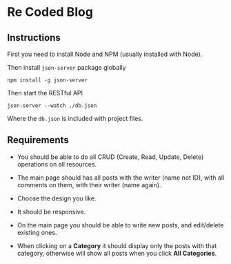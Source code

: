 # Re Coded Blog

## Instructions

First you need to install Node and NPM (usually installed with Node).

Then install `json-server` package globally

`npm install -g json-server`

Then start the RESTful API

`json-server --watch ./db.json`

Where the `db.json` is included with project files.


## Requirements

- You should be able to do all CRUD (Create, Read, Update, Delete) operations on all resources.

- The main page should has all posts with the writer (name not ID), with all comments on them, with their writer (name again).

- Choose the design you like.

- It should be responsive.

- On the main page you should be able to write new posts, and edit/delete existing ones.

- When clicking on a **Category** it should display only the posts with that category, otherwise will show all posts when you click **All Categories**.


